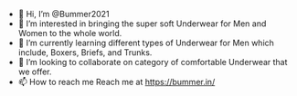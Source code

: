 - 👋 Hi, I’m @Bummer2021
- 👀 I’m interested in bringing the super soft Underwear for Men and Women to the whole world. 
- 🌱 I’m currently learning different types of Underwear for Men which include, Boxers, Briefs, and Trunks. 
- 💞️ I’m looking to collaborate on category of comfortable Underwear that we offer.  
- 📫 How to reach me Reach me at https://bummer.in/

<!---
Bummer2021/Bummer2021 is a ✨ special ✨ repository because its `README.md` (this file) appears on your GitHub profile.
You can click the Preview link to take a look at your changes.
--->
